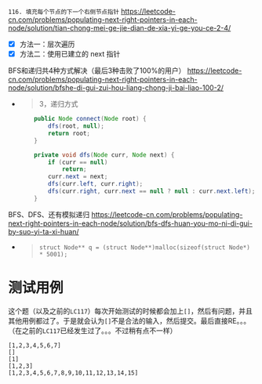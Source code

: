 
`116. 填充每个节点的下一个右侧节点指针` https://leetcode-cn.com/problems/populating-next-right-pointers-in-each-node/solution/tian-chong-mei-ge-jie-dian-de-xia-yi-ge-you-ce-2-4/
- [x] 方法一：层次遍历
- [x] 方法二：使用已建立的 next 指针

BFS和递归共4种方式解决（最后3种击败了100%的用户） https://leetcode-cn.com/problems/populating-next-right-pointers-in-each-node/solution/bfshe-di-gui-zui-hou-liang-chong-ji-bai-liao-100-2/
- > 3，递归方式
  ```java
      public Node connect(Node root) {
          dfs(root, null);
          return root;
      }

      private void dfs(Node curr, Node next) {
          if (curr == null)
              return;
          curr.next = next;
          dfs(curr.left, curr.right);
          dfs(curr.right, curr.next == null ? null : curr.next.left);
      }
  ```

BFS、DFS、还有模拟递归 https://leetcode-cn.com/problems/populating-next-right-pointers-in-each-node/solution/bfs-dfs-huan-you-mo-ni-di-gui-by-suo-yi-ta-xi-huan/
- > `struct Node** q = (struct Node**)malloc(sizeof(struct Node*) * 5001);`

# 测试用例

这个题（以及之前的`LC117`）每次开始测试的时候都会加上`[]`，然后有问题，并且其他用例都过了。于是就会认为`[]`不是合法的输入，然后提交。最后直接RE。。。（在之前的`LC117`已经发生过了。。。不过稍有点不一样）
```console
[1,2,3,4,5,6,7]
[]
[1]
[1,2,3]
[1,2,3,4,5,6,7,8,9,10,11,12,13,14,15]
```
